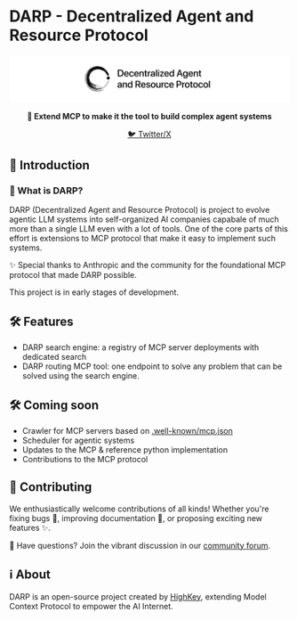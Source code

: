 # DARP - Decentralized Agent and Resource Protocol 


<p align="center">
   <img src="assets/logo.jpg" alt="DARP Logo" />
 </p>
 
<p align="center">
  <strong>🚀 Extend MCP to make it the tool to build complex agent systems</strong>
</p>

<p align="center">
  <a href="https://x.com/DARP_AI">🐦 Twitter/X</a>
</p>

## 🌟 Introduction

### 🤔 What is DARP?

DARP (Decentralized Agent and Resource Protocol) is project to evolve agentic LLM systems into self-organized AI companies capabale of much more than a single LLM even with a lot of tools. One of the core parts of this effort is extensions to MCP protocol that make it easy to implement such systems.

✨ Special thanks to Anthropic and the community for the foundational MCP protocol that made DARP possible.

This project is in early stages of development.

## 🛠️ Features

- DARP search engine: a registry of MCP server deployments with dedicated search
- DARP routing MCP tool: one endpoint to solve any problem that can be solved using the search engine.

## 🛠️ Coming soon
- Crawler for MCP servers based on [.well-known/mcp.json](https://github.com/orgs/modelcontextprotocol/discussions/84)
- Scheduler for agentic systems
- Updates to the MCP & reference python implementation
- Contributions to the MCP protocol

## 🤝 Contributing

We enthusiastically welcome contributions of all kinds! Whether you're fixing bugs 🐛, improving documentation 📝, or proposing exciting new features ✨.

💭 Have questions? Join the vibrant discussion in our [community forum](https://github.com/orgs/DARPAI/discussions).

## ℹ️ About

DARP is an open-source project created by [HighKey](https://highkey.ai), extending Model Context Protocol to empower the AI Internet. 
